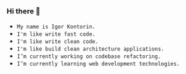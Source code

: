 ### Hi there 👋
* ```My name is Igor Kontorin.```
* ```I'm like write fast code.```
* ```I'm like write clean code.```
* ```I'm like build clean architecture applications.```
* ```I’m currently working on codebase refactoring.```
* ```I’m currently learning web development technologies.```

